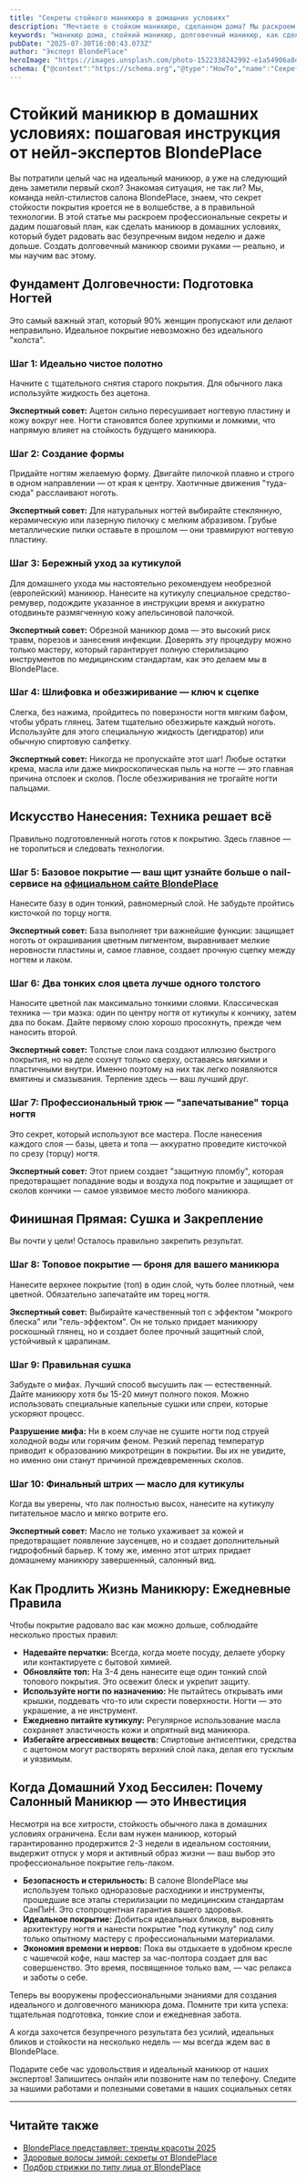 ```yaml
---
title: "Секреты стойкого маникюра в домашних условиях"
description: "Мечтаете о стойком маникюре, сделанном дома? Мы раскроем все секреты: от идеальной подготовки ногтевой пластины до техник нанесения лака и закрепления."
keywords: "маникюр дома, стойкий маникюр, долговечный маникюр, как сделать маникюр, уход за ногтями, секреты маникюра, BlondePlace"
pubDate: "2025-07-30T16:00:43.073Z"
author: "Эксперт BlondePlace"
heroImage: "https://images.unsplash.com/photo-1522338242992-e1a54906a8da?q=80&w=2070&auto=format&fit=crop"
schema: {"@context":"https://schema.org","@type":"HowTo","name":"Секреты стойкого маникюра в домашних условиях","description":"Мечтаете о стойком маникюре, сделанном дома? Мы раскроем все секреты: от идеальной подготовки ногтевой пластины до техник нанесения лака и закрепления.","image":{"@type":"ImageObject","url":"https://images.unsplash.com/photo-1522338242992-e1a54906a8da?q=80&w=2070&auto=format&fit=crop"},"aggregateRating":{"@type":"AggregateRating","ratingValue":"4.7","reviewCount":744,"bestRating":"5","worstRating":"1"},"publisher":{"@type":"Organization","name":"Блог BlondePlace","logo":{"@type":"ImageObject","url":"https://blondeplace.netlify.app/favicon.ico"}},"mainEntityOfPage":{"@type":"WebPage","@id":"https://blondeplace.netlify.app/blog/sekrety-dolgovechnogo-manikyura-v-domashnih-usloviyah/"}}
---
```

# Стойкий маникюр в домашних условиях: пошаговая инструкция от нейл-экспертов BlondePlace

Вы потратили целый час на идеальный маникюр, а уже на следующий день заметили первый скол? Знакомая ситуация, не так ли? Мы, команда нейл-стилистов салона BlondePlace, знаем, что секрет стойкости покрытия кроется не в волшебстве, а в правильной технологии. В этой статье мы раскроем профессиональные секреты и дадим пошаговый план, как сделать маникюр в домашних условиях, который будет радовать вас безупречным видом неделю и даже дольше. Создать долговечный маникюр своими руками — реально, и мы научим вас этому.

## Фундамент Долговечности: Подготовка Ногтей

Это самый важный этап, который 90% женщин пропускают или делают неправильно. Идеальное покрытие невозможно без идеального "холста".

### Шаг 1: Идеально чистое полотно

Начните с тщательного снятия старого покрытия. Для обычного лака используйте жидкость без ацетона.

**Экспертный совет:** Ацетон сильно пересушивает ногтевую пластину и кожу вокруг нее. Ногти становятся более хрупкими и ломкими, что напрямую влияет на стойкость будущего маникюра.

### Шаг 2: Создание формы

Придайте ногтям желаемую форму. Двигайте пилочкой плавно и строго в одном направлении — от края к центру. Хаотичные движения "туда-сюда" расслаивают ноготь.

**Экспертный совет:** Для натуральных ногтей выбирайте стеклянную, керамическую или лазерную пилочку с мелким абразивом. Грубые металлические пилки оставьте в прошлом — они травмируют ногтевую пластину.

### Шаг 3: Бережный уход за кутикулой

Для домашнего ухода мы настоятельно рекомендуем необрезной (европейский) маникюр. Нанесите на кутикулу специальное средство-ремувер, подождите указанное в инструкции время и аккуратно отодвиньте размягченную кожу апельсиновой палочкой.

**Экспертный совет:** Обрезной маникюр дома — это высокий риск травм, порезов и занесения инфекции. Доверять эту процедуру можно только мастеру, который гарантирует полную стерилизацию инструментов по медицинским стандартам, как это делаем мы в BlondePlace.

### Шаг 4: Шлифовка и обезжиривание — ключ к сцепке

Слегка, без нажима, пройдитесь по поверхности ногтя мягким бафом, чтобы убрать глянец. Затем тщательно обезжирьте каждый ноготь. Используйте для этого специальную жидкость (дегидратор) или обычную спиртовую салфетку.

**Экспертный совет:** Никогда не пропускайте этот шаг! Любые остатки крема, масла или даже микроскопическая пыль на ногте — это главная причина отслоек и сколов. После обезжиривания не трогайте ногти пальцами.

## Искусство Нанесения: Техника решает всё

Правильно подготовленный ноготь готов к покрытию. Здесь главное — не торопиться и следовать технологии.

### Шаг 5: Базовое покрытие — ваш щит узнайте больше о nail-сервисе на <a href="https://blondeplace.ru/#services" target="_blank" rel="nofollow">официальном сайте BlondePlace</a>

Нанесите базу в один тонкий, равномерный слой. Не забудьте пройтись кисточкой по торцу ногтя.

**Экспертный совет:** База выполняет три важнейшие функции: защищает ноготь от окрашивания цветным пигментом, выравнивает мелкие неровности пластины и, самое главное, создает прочную сцепку между ногтем и лаком.

### Шаг 6: Два тонких слоя цвета лучше одного толстого

Наносите цветной лак максимально тонкими слоями. Классическая техника — три мазка: один по центру ногтя от кутикулы к кончику, затем два по бокам. Дайте первому слою хорошо просохнуть, прежде чем наносить второй.

**Экспертный совет:** Толстые слои лака создают иллюзию быстрого покрытия, но на деле сохнут только сверху, оставаясь мягкими и пластичными внутри. Именно поэтому на них так легко появляются вмятины и смазывания. Терпение здесь — ваш лучший друг.

### Шаг 7: Профессиональный трюк — "запечатывание" торца ногтя

Это секрет, который используют все мастера. После нанесения каждого слоя — базы, цвета и топа — аккуратно проведите кисточкой по срезу (торцу) ногтя.

**Экспертный совет:** Этот прием создает "защитную пломбу", которая предотвращает попадание воды и воздуха под покрытие и защищает от сколов кончики — самое уязвимое место любого маникюра.

## Финишная Прямая: Сушка и Закрепление

Вы почти у цели! Осталось правильно закрепить результат.

### Шаг 8: Топовое покрытие — броня для вашего маникюра

Нанесите верхнее покрытие (топ) в один слой, чуть более плотный, чем цветной. Обязательно запечатайте им торец ногтя.

**Экспертный совет:** Выбирайте качественный топ с эффектом "мокрого блеска" или "гель-эффектом". Он не только придает маникюру роскошный глянец, но и создает более прочный защитный слой, устойчивый к царапинам.

### Шаг 9: Правильная сушка

Забудьте о мифах. Лучший способ высушить лак — естественный. Дайте маникюру хотя бы 15-20 минут полного покоя. Можно использовать специальные капельные сушки или спреи, которые ускоряют процесс.

**Разрушение мифа:** Ни в коем случае не сушите ногти под струей холодной воды или горячим феном. Резкий перепад температур приводит к образованию микротрещин в покрытии. Вы их не увидите, но именно они станут причиной преждевременных сколов.

### Шаг 10: Финальный штрих — масло для кутикулы

Когда вы уверены, что лак полностью высох, нанесите на кутикулу питательное масло и мягко вотрите его.

**Экспертный совет:** Масло не только ухаживает за кожей и предотвращает появление заусенцев, но и создает дополнительный гидрофобный барьер. К тому же, именно этот штрих придает домашнему маникюру завершенный, салонный вид.

## Как Продлить Жизнь Маникюру: Ежедневные Правила

Чтобы покрытие радовало вас как можно дольше, соблюдайте несколько простых правил:

*   **Надевайте перчатки:** Всегда, когда моете посуду, делаете уборку или контактируете с бытовой химией.
*   **Обновляйте топ:** На 3-4 день нанесите еще один тонкий слой топового покрытия. Это освежит блеск и укрепит защиту.
*   **Используйте ногти по назначению:** Не пытайтесь открывать ими крышки, поддевать что-то или скрести поверхности. Ногти — это украшение, а не инструмент.
*   **Ежедневно питайте кутикулу:** Регулярное использование масла сохраняет эластичность кожи и опрятный вид маникюра.
*   **Избегайте агрессивных веществ:** Спиртовые антисептики, средства с ацетоном могут растворять верхний слой лака, делая его тусклым и уязвимым.

## Когда Домашний Уход Бессилен: Почему Салонный Маникюр — это Инвестиция

Несмотря на все хитрости, стойкость обычного лака в домашних условиях ограничена. Если вам нужен маникюр, который гарантированно продержится 2-3 недели в идеальном состоянии, выдержит отпуск у моря и активный образ жизни — ваш выбор это профессиональное покрытие гель-лаком.

*   **Безопасность и стерильность:** В салоне BlondePlace мы используем только одноразовые расходники и инструменты, прошедшие все этапы стерилизации по медицинским стандартам СанПиН. Это стопроцентная гарантия вашего здоровья.
*   **Идеальное покрытие:** Добиться идеальных бликов, выровнять архитектуру ногтя и нанести покрытие "под кутикулу" под силу только опытному мастеру с профессиональными материалами.
*   **Экономия времени и нервов:** Пока вы отдыхаете в удобном кресле с чашечкой кофе, наш мастер за час-полтора создает для вас совершенство. Это время, посвященное только вам, — час релакса и заботы о себе.

Теперь вы вооружены профессиональными знаниями для создания идеального и долговечного маникюра дома. Помните три кита успеха: тщательная подготовка, тонкие слои и ежедневная забота.

А когда захочется безупречного результата без усилий, идеальных бликов и стойкости на несколько недель — мы всегда ждем вас в BlondePlace.

Подарите себе час удовольствия и идеальный маникюр от наших экспертов! Запишитесь онлайн или позвоните нам по телефону. Следите за нашими работами и полезными советами в наших социальных сетях

---

## Читайте также

*   [BlondePlace представляет: тренды красоты 2025](/blog/beauty-trendy-2025/)
*   [Здоровые волосы зимой: секреты от BlondePlace](/blog/sekrety-zdorovyh-volos-zimoy/)
*   [Подбор стрижки по типу лица от BlondePlace](/blog/kak-podobrat-strizhku-po-tipu-lica/)

